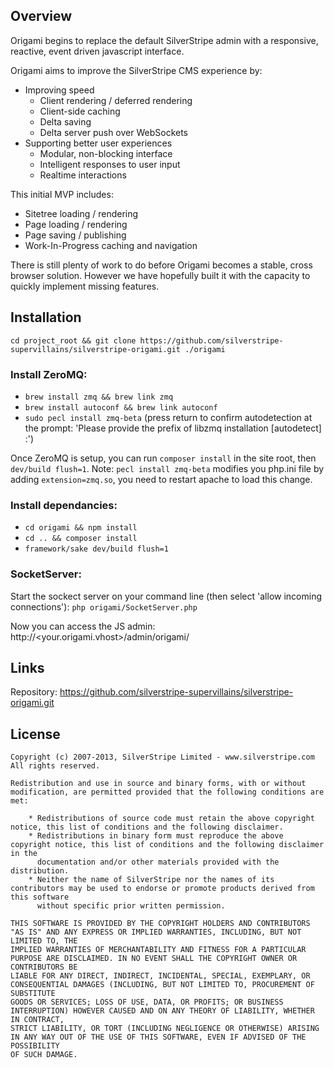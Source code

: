 ## Overview ##

Origami begins to replace the default SilverStripe admin with a responsive, reactive, event driven javascript interface.

Origami aims to improve the SilverStripe CMS experience by:

* Improving speed
	* Client rendering / deferred rendering
	* Client-side caching
	* Delta saving
	* Delta server push over WebSockets
* Supporting better user experiences
	* Modular, non-blocking interface 
	* Intelligent responses to user input	
	* Realtime interactions

This initial MVP includes:

* Sitetree loading / rendering
* Page loading / rendering
* Page saving / publishing
* Work-In-Progress caching and navigation 

There is still plenty of work to do before Origami becomes a stable, cross browser solution. However we have hopefully built it with the capacity to quickly implement missing features.
 
## Installation ##

`cd project_root && git clone https://github.com/silverstripe-supervillains/silverstripe-origami.git ./origami`

### Install ZeroMQ: ###

* `brew install zmq && brew link zmq`
* `brew install autoconf && brew link autoconf`
* `sudo pecl install zmq-beta` (press return to confirm autodetection at the prompt: 'Please provide the prefix of libzmq installation [autodetect] :')

Once ZeroMQ is setup, you can run `composer install` in the site root, then `dev/build flush=1`.
Note: `pecl install zmq-beta` modifies you php.ini file by adding `extension=zmq.so`, you need to restart apache to load this change.

### Install dependancies: ###

* `cd origami && npm install`
* `cd .. && composer install`
* `framework/sake dev/build flush=1`

### SocketServer: ###

Start the sockect server on your command line (then select 'allow incoming connections'):
`php origami/SocketServer.php`

Now you can access the JS admin: http://<your.origami.vhost>/admin/origami/

## Links ##
Repository: https://github.com/silverstripe-supervillains/silverstripe-origami.git 

## License ##

	Copyright (c) 2007-2013, SilverStripe Limited - www.silverstripe.com
	All rights reserved.

	Redistribution and use in source and binary forms, with or without modification, are permitted provided that the following conditions are met:

	    * Redistributions of source code must retain the above copyright notice, this list of conditions and the following disclaimer.
	    * Redistributions in binary form must reproduce the above copyright notice, this list of conditions and the following disclaimer in the
	      documentation and/or other materials provided with the distribution.
	    * Neither the name of SilverStripe nor the names of its contributors may be used to endorse or promote products derived from this software
	      without specific prior written permission.

	THIS SOFTWARE IS PROVIDED BY THE COPYRIGHT HOLDERS AND CONTRIBUTORS "AS IS" AND ANY EXPRESS OR IMPLIED WARRANTIES, INCLUDING, BUT NOT LIMITED TO, THE
	IMPLIED WARRANTIES OF MERCHANTABILITY AND FITNESS FOR A PARTICULAR PURPOSE ARE DISCLAIMED. IN NO EVENT SHALL THE COPYRIGHT OWNER OR CONTRIBUTORS BE
	LIABLE FOR ANY DIRECT, INDIRECT, INCIDENTAL, SPECIAL, EXEMPLARY, OR CONSEQUENTIAL DAMAGES (INCLUDING, BUT NOT LIMITED TO, PROCUREMENT OF SUBSTITUTE
	GOODS OR SERVICES; LOSS OF USE, DATA, OR PROFITS; OR BUSINESS INTERRUPTION) HOWEVER CAUSED AND ON ANY THEORY OF LIABILITY, WHETHER IN CONTRACT,
	STRICT LIABILITY, OR TORT (INCLUDING NEGLIGENCE OR OTHERWISE) ARISING IN ANY WAY OUT OF THE USE OF THIS SOFTWARE, EVEN IF ADVISED OF THE POSSIBILITY
	OF SUCH DAMAGE.
